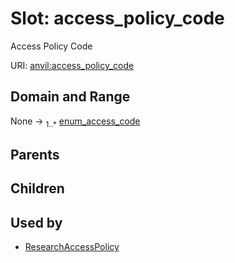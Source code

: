
# Slot: access_policy_code

Access Policy Code

URI: [anvil:access_policy_code](https://anvilproject.org/acr-harmonized-data-model/access_policy_code)


## Domain and Range

None &#8594;  <sub>1..\*</sub> [enum_access_code](enum_access_code.md)

## Parents


## Children


## Used by

 * [ResearchAccessPolicy](ResearchAccessPolicy.md)
